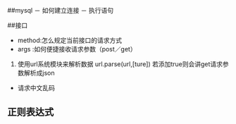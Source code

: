 ##mysql
－ 如何建立连接
－ 执行语句

##接口
- method:怎么规定当前接口的请求方式
- args :如何便捷接收请求参数（post／get）
1. 使用url系统模块来解析数据
url.parse(url,[ture]) 若添加true则会讲get请求参数解析成json
- 请求中文乱码

## 正则表达式
